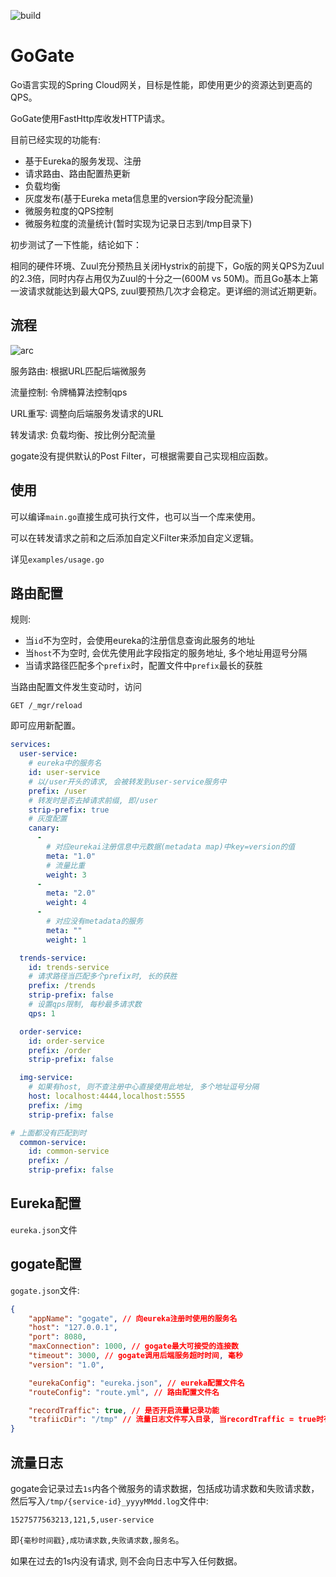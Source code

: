 ![build](https://api.travis-ci.org/wanghongfei/gogate.svg?branch=master)

# GoGate

Go语言实现的Spring Cloud网关，目标是性能，即使用更少的资源达到更高的QPS。

GoGate使用FastHttp库收发HTTP请求。



目前已经实现的功能有:

- 基于Eureka的服务发现、注册
- 请求路由、路由配置热更新
- 负载均衡
- 灰度发布(基于Eureka meta信息里的version字段分配流量)
- 微服务粒度的QPS控制
- 微服务粒度的流量统计(暂时实现为记录日志到/tmp目录下)

初步测试了一下性能，结论如下：

相同的硬件环境、Zuul充分预热且关闭Hystrix的前提下，Go版的网关QPS为Zuul的2.3倍，同时内存占用仅为Zuul的十分之一(600M vs 50M)。而且Go基本上第一波请求就能达到最大QPS, zuul要预热几次才会稳定。更详细的测试近期更新。



## 流程

![arc](http://ovbyjzegm.bkt.clouddn.com/gogate-arc.jpg)

服务路由: 根据URL匹配后端微服务

流量控制: 令牌桶算法控制qps

URL重写: 调整向后端服务发请求的URL

转发请求: 负载均衡、按比例分配流量



gogate没有提供默认的Post Filter，可根据需要自己实现相应函数。



## 使用

可以编译`main.go`直接生成可执行文件，也可以当一个库来使用。

可以在转发请求之前和之后添加自定义Filter来添加自定义逻辑。

详见`examples/usage.go`





## 路由配置

规则:

- 当`id`不为空时，会使用eureka的注册信息查询此服务的地址
- 当`host`不为空时, 会优先使用此字段指定的服务地址, 多个地址用逗号分隔
- 当请求路径匹配多个`prefix`时，配置文件中`prefix`最长的获胜

当路由配置文件发生变动时，访问

```
GET /_mgr/reload
```

即可应用新配置。

```yaml
services:
  user-service:
    # eureka中的服务名
    id: user-service
    # 以/user开头的请求, 会被转发到user-service服务中
    prefix: /user
    # 转发时是否去掉请求前缀, 即/user
    strip-prefix: true
    # 灰度配置
    canary:
      -
        # 对应eurekai注册信息中元数据(metadata map)中key=version的值
        meta: "1.0"
        # 流量比重
        weight: 3
      -
        meta: "2.0"
        weight: 4
      -
        # 对应没有metadata的服务
        meta: ""
        weight: 1

  trends-service:
    id: trends-service
    # 请求路径当匹配多个prefix时, 长的获胜
    prefix: /trends
    strip-prefix: false
    # 设置qps限制, 每秒最多请求数
    qps: 1

  order-service:
    id: order-service
    prefix: /order
    strip-prefix: false

  img-service:
    # 如果有host, 则不查注册中心直接使用此地址, 多个地址逗号分隔
    host: localhost:4444,localhost:5555
    prefix: /img
    strip-prefix: false

# 上面都没有匹配到时
  common-service:
    id: common-service
    prefix: /
    strip-prefix: false
```



## Eureka配置

`eureka.json`文件



## gogate配置

`gogate.json`文件:

```json
{
    "appName": "gogate", // 向eureka注册时使用的服务名
    "host": "127.0.0.1",
    "port": 8080,
    "maxConnection": 1000, // gogate最大可接受的连接数
    "timeout": 3000, // gogate调用后端服务超时时间, 毫秒
    "version": "1.0",

    "eurekaConfig": "eureka.json", // eureka配置文件名
    "routeConfig": "route.yml", // 路由配置文件名

    "recordTraffic": true, // 是否开启流量记录功能
    "trafiicDir": "/tmp" // 流量日志文件写入目录, 当recordTraffic = true时有效
}
```


## 流量日志

gogate会记录过去`1s`内各个微服务的请求数据，包括成功请求数和失败请求数，然后写入`/tmp/{service-id}_yyyyMMdd.log`文件中:

```
1527577563213,121,5,user-service
```

即`{毫秒时间戳},成功请求数,失败请求数,服务名`。

如果在过去的1s内没有请求, 则不会向日志中写入任何数据。

